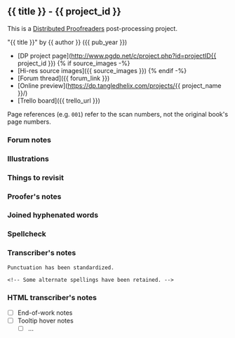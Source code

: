 ## {{ title }} - {{ project_id }} ##

This is a [Distributed Proofreaders](http://www.pgdp.net/) post-processing project.

"{{ title }}" by {{ author }} ({{ pub_year }})

- [DP project page](http://www.pgdp.net/c/project.php?id=projectID{{ project_id }})
{% if source_images -%}
- [Hi-res source images]({{ source_images }})
{% endif -%}
- [Forum thread]({{ forum_link }})
- [Online preview](https://dp.tangledhelix.com/projects/{{ project_name }}/)
- [Trello board]({{ trello_url }})

Page references (e.g. `001`) refer to the scan numbers, not the original book's page numbers.

### Forum notes ###

### Illustrations ###

### Things to revisit ###

### Proofer's notes ###

### Joined hyphenated words ###

### Spellcheck ###

### Transcriber's notes ###

```
Punctuation has been standardized.

<!-- Some alternate spellings have been retained. -->
```

### HTML transcriber's notes ###

- [ ] End-of-work notes
- [ ] Tooltip hover notes
    - [ ] ...
